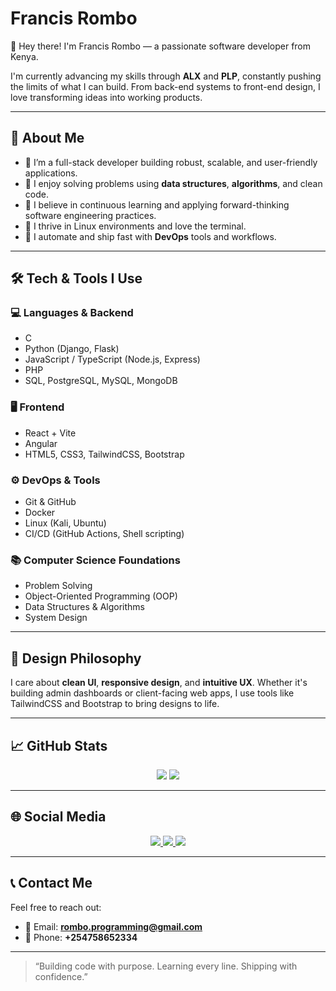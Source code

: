 # Francis Rombo

👋 Hey there! I'm Francis Rombo — a passionate software developer from Kenya.

I'm currently advancing my skills through **ALX** and **PLP**, constantly pushing the limits of what I can build. From back-end systems to front-end design, I love transforming ideas into working products.

---

## 🚀 About Me

- 🔧 I’m a full-stack developer building robust, scalable, and user-friendly applications.
- 🧠 I enjoy solving problems using **data structures**, **algorithms**, and clean code.
- 🎯 I believe in continuous learning and applying forward-thinking software engineering practices.
- 🐧 I thrive in Linux environments and love the terminal.
- 🔁 I automate and ship fast with **DevOps** tools and workflows.

---

## 🛠️ Tech & Tools I Use

### 💻 Languages & Backend
- C
- Python (Django, Flask)
- JavaScript / TypeScript (Node.js, Express)
- PHP
- SQL, PostgreSQL, MySQL, MongoDB

### 🖥️ Frontend
- React + Vite
- Angular
- HTML5, CSS3, TailwindCSS, Bootstrap

### ⚙️ DevOps & Tools
- Git & GitHub
- Docker
- Linux (Kali, Ubuntu)
- CI/CD (GitHub Actions, Shell scripting)

### 📚 Computer Science Foundations
- Problem Solving
- Object-Oriented Programming (OOP)
- Data Structures & Algorithms
- System Design

---

## 🎨 Design Philosophy

I care about **clean UI**, **responsive design**, and **intuitive UX**. Whether it's building admin dashboards or client-facing web apps, I use tools like TailwindCSS and Bootstrap to bring designs to life.

---

## 📈 GitHub Stats

<p align="center">
  <img src="https://github-readme-stats.vercel.app/api?username=francisrombo&show_icons=true&theme=radical" />
  <img src="https://github-readme-stats.vercel.app/api/top-langs/?username=francisrombo&layout=compact&theme=radical" />
</p>

---

## 🌐 Social Media

<div align="center">
  <a href="https://twitter.com/Rombo_Official">
    <img src="https://img.shields.io/badge/-Twitter-1DA1F2?style=for-the-badge&logo=twitter&logoColor=white"/>
  </a>
  <a href="https://www.facebook.com/its.rombo">
    <img src="https://img.shields.io/badge/-Facebook-1877F2?style=for-the-badge&logo=facebook&logoColor=white"/>
  </a>
  <a href="https://www.linkedin.com/in/francis-rombo-5212b1289/">
    <img src="https://img.shields.io/badge/-LinkedIn-0A66C2?style=for-the-badge&logo=linkedin&logoColor=white"/>
  </a>
</div>

---

## 📞 Contact Me

Feel free to reach out:

- 📧 Email: **rombo.programming@gmail.com**
- 📱 Phone: **+254758652334**

---

> “Building code with purpose. Learning every line. Shipping with confidence.”  
